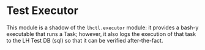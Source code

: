 # Test Executor

This module is a shadow of the `lhctl.executor` module: it provides a bash-y executable that runs a Task; however, it also logs the execution of that task to the LH Test DB (sql) so that it can be verified after-the-fact.